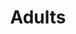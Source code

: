 ---
title: Adults
longTitle: 'Adults'
tags:
- gccommon
broaderTerm:
- "[[Young adults Seniors]]"
relatedTerm:
- "[[Adulthood]]"
---